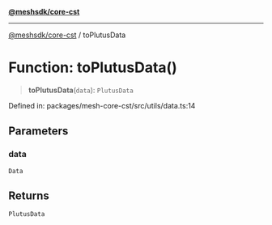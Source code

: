 [**@meshsdk/core-cst**](../README.md)

***

[@meshsdk/core-cst](../globals.md) / toPlutusData

# Function: toPlutusData()

> **toPlutusData**(`data`): `PlutusData`

Defined in: packages/mesh-core-cst/src/utils/data.ts:14

## Parameters

### data

`Data`

## Returns

`PlutusData`

